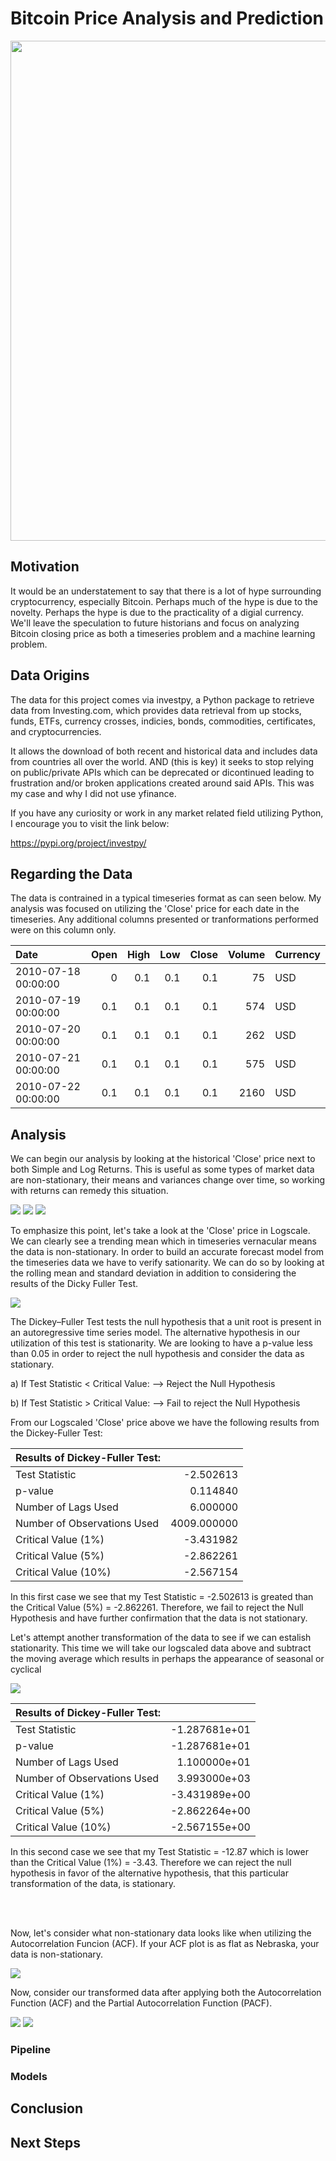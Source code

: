 # Bitcoin Price Analysis and Prediction  

<img src="images/wow-btc.jpg" width="800">  

## Motivation  

It would be an understatement to say that there is a lot of hype surrounding cryptocurrency, especially Bitcoin. Perhaps much of the hype is due to the novelty. Perhaps the hype is due to the practicality of a digial currency. We'll leave the speculation to future historians and focus on analyzing Bitcoin closing price as both a timeseries problem and a machine learning problem.

## Data Origins

The data for this project comes via investpy, a Python package to retrieve data from Investing.com, which provides data retrieval from up stocks, funds, ETFs, currency crosses, indicies, bonds, commodities, certificates, and cryptocurrencies.  

It allows the download of both recent and historical data and includes data from countries all over the world. AND (this is key) it seeks to stop relying on public/private APIs which can be deprecated or dicontinued leading to frustration and/or broken applications created around said APIs. This was my case and why I did not use yfinance.  

If you have any curiosity or work in any market related field utilizing Python, I encourage you to visit the link below:  

https://pypi.org/project/investpy/

## Regarding the Data  

The data is contrained in a typical timeseries format as can seen below. My analysis was focused on utilizing the 'Close' price for each date in the timeseries. Any additional columns presented or tranformations performed were on this column only.

| Date                |   Open |   High |   Low |   Close |   Volume | Currency   |
|:--------------------|-------:|-------:|------:|--------:|---------:|:-----------|
| 2010-07-18 00:00:00 |    0   |    0.1 |   0.1 |     0.1 |       75 | USD        |
| 2010-07-19 00:00:00 |    0.1 |    0.1 |   0.1 |     0.1 |      574 | USD        |
| 2010-07-20 00:00:00 |    0.1 |    0.1 |   0.1 |     0.1 |      262 | USD        |
| 2010-07-21 00:00:00 |    0.1 |    0.1 |   0.1 |     0.1 |      575 | USD        |
| 2010-07-22 00:00:00 |    0.1 |    0.1 |   0.1 |     0.1 |     2160 | USD        |

## Analysis     

We can begin our analysis by looking at the historical 'Close' price next to both Simple and Log Returns. This is useful as some types of market data are non-stationary, their means and variances change over time, so working with returns can remedy this situation. 

<img src='images/btc_close_hist.png'>  

<img src='images/btc_simple_rtn.png'>  

<img src='images/btc_log_rtn.png'>  

To emphasize this point, let's take a look at the 'Close' price in Logscale. We can clearly see a trending mean which in timeseries vernacular means the data is non-stationary. In order to build an accurate forecast model from the timeseries data we have to verify sationarity. We can do so by looking at the rolling mean and standard deviation in addition to considering the results of the Dicky Fuller Test.

<img src='images/df_logscale.png'>  

The Dickey–Fuller Test tests the null hypothesis that a unit root is present in an autoregressive time series model. The alternative hypothesis in our utilization of this test is stationarity. We are looking to have a p-value less than 0.05 in order to reject the null hypothesis and consider the data as stationary.  

a) If Test Statistic < Critical Value: --> Reject the Null Hypothesis  
                                        
b) If Test Statistic > Critical Value: --> Fail to reject the Null Hypothesis  

From our Logscaled 'Close' price above we have the following results from the Dickey-Fuller Test:  

|  Results of Dickey-Fuller Test:|                    |
|:-------------------------------|-------------------:|
|  Test Statistic                |         -2.502613  |
|  p-value                       |          0.114840  |
|  Number of Lags Used           |          6.000000  |
|  Number of Observations Used   |       4009.000000  |
|  Critical Value (1%)           |         -3.431982  |
|  Critical Value (5%)           |         -2.862261  |
|  Critical Value (10%)          |         -2.567154  |


In this first case we see that my Test Statistic = -2.502613 is greated than the Critical Value (5%) = -2.862261. Therefore, we fail to reject the Null Hypothesis and have further confirmation that the data is not stationary.  

Let's attempt another transformation of the data to see if we can estalish stationarity. This time we will take our logscaled data above and subtract the moving average which results in perhaps the appearance of seasonal or cyclical

<img src='images/df_logscale_less_mean.png'>  

|  Results of Dickey-Fuller Test:|                    |
|:-------------------------------|-------------------:|
|  Test Statistic                |     -1.287681e+01  |
|  p-value                       |     -1.287681e+01  |
|  Number of Lags Used           |      1.100000e+01  |
|  Number of Observations Used   |      3.993000e+03  |
|  Critical Value (1%)           |     -3.431989e+00  |
|  Critical Value (5%)           |     -2.862264e+00  |
|  Critical Value (10%)          |     -2.567155e+00  |

In this second case we see that my Test Statistic = -12.87 which is lower than the Critical Value (1%) = -3.43. Therefore we can reject the null hypothesis in favor of the alternative hypothesis, that this particular transformation of the data, is stationary.  

<br/><br/>

Now, let's consider what non-stationary data looks like when utilizing the Autocorrelation Funcion (ACF). If your ACF plot is as flat as Nebraska, your data is non-stationary.

<img src='images/ex_non_station_acf.png'>  

Now, consider our transformed data after applying both the Autocorrelation Function (ACF) and the Partial Autocorrelation Function (PACF).  

<img src='images/acf_12lags.png'>  

<img src='images/pacf_12lags.png'>  



<!-- <img src="images/time-series.jpeg" width="800"> -->


### Pipeline  


### Models  


## Conclusion  


## Next Steps  


